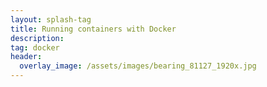 ```yaml
---
layout: splash-tag
title: Running containers with Docker
description: 
tag: docker
header:
  overlay_image: /assets/images/bearing_81127_1920x.jpg
---
```


